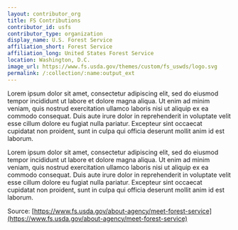 ```yaml
---
layout: contributor_org
title: FS Contributions
contributor_id: usfs
contributor_type: organization
display_name: U.S. Forest Service
affiliation_short: Forest Service
affiliation_long: United States Forest Service
location: Washington, D.C.
image_url: https://www.fs.usda.gov/themes/custom/fs_uswds/logo.svg
permalink: /:collection/:name:output_ext
---
```

Lorem ipsum dolor sit amet, consectetur adipiscing elit, sed do eiusmod tempor incididunt ut labore et dolore magna aliqua. Ut enim ad minim veniam, quis nostrud exercitation ullamco laboris nisi ut aliquip ex ea commodo consequat. Duis aute irure dolor in reprehenderit in voluptate velit esse cillum dolore eu fugiat nulla pariatur. Excepteur sint occaecat cupidatat non proident, sunt in culpa qui officia deserunt mollit anim id est laborum.

Lorem ipsum dolor sit amet, consectetur adipiscing elit, sed do eiusmod tempor incididunt ut labore et dolore magna aliqua. Ut enim ad minim veniam, quis nostrud exercitation ullamco laboris nisi ut aliquip ex ea commodo consequat. Duis aute irure dolor in reprehenderit in voluptate velit esse cillum dolore eu fugiat nulla pariatur. Excepteur sint occaecat cupidatat non proident, sunt in culpa qui officia deserunt mollit anim id est laborum.

Source: [https://www.fs.usda.gov/about-agency/meet-forest-service](https://www.fs.usda.gov/about-agency/meet-forest-service)